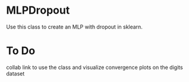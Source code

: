 # MLPDropout

Use this class to create an MLP with dropout in sklearn.


# To Do 
collab link to use the class and visualize convergence plots on the digits dataset
